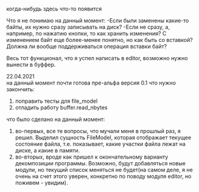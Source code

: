 когда-нибудь здесь что-то появится


Что я не понимаю на данный момент:
-Если были заменены какие-то байты, их нужно сразу записывать на диск?
-Если не сразу, а, например, по нажатию кнопки, то как хранить изменения?
С изменением байт еще более-менее понятно, но как быть со вставкой?
Должна ли вообще поддерживаться операция вставки байт?

Весь тот функционал, что я успел написать в editor, возможно нужно вынести в
буффер.

22.04.2021  
на данный момент почти готова пре-альфа версия 0.1
что нужно закончить:
1. поправить тесты для file_model
2. отладить работу buffer.read_nbytes  

что было сделано на данный момент:
1. во-первых, все те вопросы, что мучали меня в прошлый раз, я решил. Выделил сущность FileModel, которая отображает текущее состояние файла, т.е. показывает, какие участки файла лежат на диске, а какие в памяти.
2. во-вторых, вроде как пришел к окончательному варианту декомпозиции программы. Возможно, будут добавляться новые модули, но текущий список меняться не будет(на самом деле, я не очень на счет этого уверен, конкретно по поводу модуля editor, но поживем - увидим).